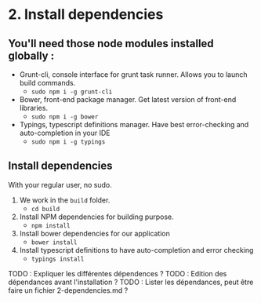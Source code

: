 # 2. Install dependencies


## You'll need those node modules installed globally :

- Grunt-cli, console interface for grunt task runner. Allows you to launch build commands.
	- `sudo npm i -g grunt-cli`
- Bower, front-end package manager. Get latest version of front-end libraries.
	- `sudo npm i -g bower`
- Typings, typescript definitions manager. Have best error-checking and auto-completion in your IDE
	- `sudo npm i -g typings`


## Install dependencies

With your regular user, no sudo.

1. We work in the `build` folder.
	- `cd build`
2. Install NPM dependencies for building purpose.
	- `npm install`
3. Install bower dependencies for our application
	- `bower install`
4. Install typescript definitions to have auto-completion and error checking
	- `typings install`






TODO : Expliquer les différentes dépendences ?
TODO : Edition des dépendances avant l'installation ?
TODO : Lister les dépendances, peut être faire un fichier 2-dependencies.md ?
